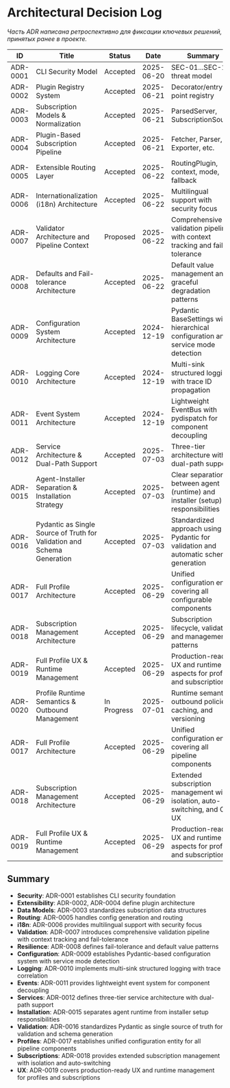 # Architectural Decision Log

_Часть ADR написана ретроспективно для фиксации ключевых решений, принятых ранее в проекте._

| ID        | Title                                 | Status     | Date       | Summary                                 |
|-----------|---------------------------------------|------------|------------|-----------------------------------------|
| ADR-0001  | CLI Security Model                    | Accepted   | 2025-06-20 | SEC-01...SEC-10, threat model           |
| ADR-0002  | Plugin Registry System                | Accepted   | 2025-06-21 | Decorator/entry-point registry          |
| ADR-0003  | Subscription Models & Normalization   | Accepted   | 2025-06-21 | ParsedServer, SubscriptionSource        |
| ADR-0004  | Plugin-Based Subscription Pipeline    | Accepted   | 2025-06-21 | Fetcher, Parser, Exporter, etc.         |
| ADR-0005  | Extensible Routing Layer              | Accepted   | 2025-06-22 | RoutingPlugin, context, mode, fallback  |
| ADR-0006  | Internationalization (i18n) Architecture | Accepted   | 2025-06-22 | Multilingual support with security focus |
| ADR-0007  | Validator Architecture and Pipeline Context | Proposed | 2025-06-22 | Comprehensive validation pipeline with context tracking and fail-tolerance |
| ADR-0008  | Defaults and Fail-tolerance Architecture    | Accepted | 2025-06-22 | Default value management and graceful degradation patterns |
| ADR-0009  | Configuration System Architecture           | Accepted | 2024-12-19 | Pydantic BaseSettings with hierarchical configuration and service mode detection |
| ADR-0010  | Logging Core Architecture                   | Accepted | 2024-12-19 | Multi-sink structured logging with trace ID propagation |
| ADR-0011  | Event System Architecture                   | Accepted | 2024-12-19 | Lightweight EventBus with pydispatch for component decoupling |
| ADR-0012  | Service Architecture & Dual-Path Support    | Accepted | 2025-07-03 | Three-tier architecture with dual-path support |
| ADR-0015  | Agent-Installer Separation & Installation Strategy | Accepted | 2025-07-03 | Clear separation between agent (runtime) and installer (setup) responsibilities |
| ADR-0016  | Pydantic as Single Source of Truth for Validation and Schema Generation | Accepted | 2025-07-03 | Standardized approach using Pydantic for validation and automatic schema generation |
| ADR-0017  | Full Profile Architecture                    | Accepted | 2025-06-29 | Unified configuration entity covering all configurable components |
| ADR-0018  | Subscription Management Architecture         | Accepted | 2025-06-29 | Subscription lifecycle, validation, and management patterns |
| ADR-0019  | Full Profile UX & Runtime Management         | Accepted | 2025-06-29 | Production-ready UX and runtime aspects for profiles and subscriptions |
| ADR-0020  | Profile Runtime Semantics & Outbound Management | In Progress | 2025-07-01 | Runtime semantics, outbound policies, caching, and versioning |
| ADR-0017  | Full Profile Architecture | Accepted | 2025-06-29 | Unified configuration entity covering all pipeline components |
| ADR-0018  | Subscription Management Architecture | Accepted | 2025-06-29 | Extended subscription management with isolation, auto-switching, and CLI UX |
| ADR-0019  | Full Profile UX & Runtime Management | Accepted | 2025-06-29 | Production-ready UX and runtime aspects for profiles and subscriptions |

## Summary
- **Security**: ADR-0001 establishes CLI security foundation
- **Extensibility**: ADR-0002, ADR-0004 define plugin architecture
- **Data Models**: ADR-0003 standardizes subscription data structures  
- **Routing**: ADR-0005 handles config generation and routing
- **i18n**: ADR-0006 provides multilingual support with security focus
- **Validation**: ADR-0007 introduces comprehensive validation pipeline with context tracking and fail-tolerance
- **Resilience**: ADR-0008 defines fail-tolerance and default value patterns
- **Configuration**: ADR-0009 establishes Pydantic-based configuration system with service mode detection
- **Logging**: ADR-0010 implements multi-sink structured logging with trace correlation
- **Events**: ADR-0011 provides lightweight event system for component decoupling
- **Services**: ADR-0012 defines three-tier service architecture with dual-path support
- **Installation**: ADR-0015 separates agent runtime from installer setup responsibilities
- **Validation**: ADR-0016 standardizes Pydantic as single source of truth for validation and schema generation
- **Profiles**: ADR-0017 establishes unified configuration entity for all pipeline components
- **Subscriptions**: ADR-0018 provides extended subscription management with isolation and auto-switching
- **UX**: ADR-0019 covers production-ready UX and runtime management for profiles and subscriptions 